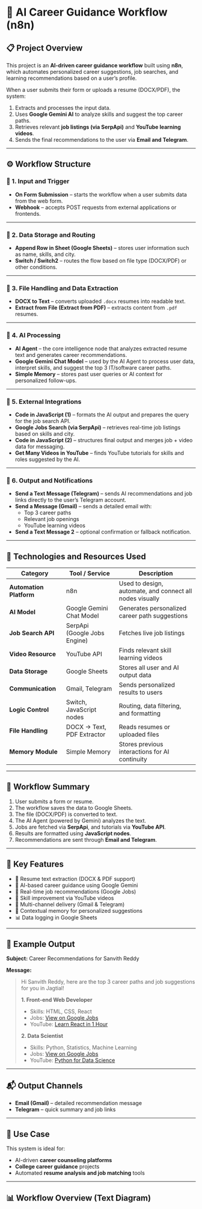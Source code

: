# 🧠 AI Career Guidance Workflow (n8n)

## 📋 Project Overview
This project is an **AI-driven career guidance workflow** built using **n8n**, which automates personalized career suggestions, job searches, and learning recommendations based on a user’s profile.  

When a user submits their form or uploads a resume (DOCX/PDF), the system:
1. Extracts and processes the input data.  
2. Uses **Google Gemini AI** to analyze skills and suggest the top career paths.  
3. Retrieves relevant **job listings (via SerpApi)** and **YouTube learning videos**.  
4. Sends the final recommendations to the user via **Email and Telegram**.  

---

## ⚙️ Workflow Structure

### 🔹 1. Input and Trigger
- **On Form Submission** – starts the workflow when a user submits data from the web form.  
- **Webhook** – accepts POST requests from external applications or frontends.

---

### 🔹 2. Data Storage and Routing
- **Append Row in Sheet (Google Sheets)** – stores user information such as name, skills, and city.  
- **Switch / Switch2** – routes the flow based on file type (DOCX/PDF) or other conditions.  

---

### 🔹 3. File Handling and Data Extraction
- **DOCX to Text** – converts uploaded `.docx` resumes into readable text.  
- **Extract from File (Extract from PDF)** – extracts content from `.pdf` resumes.  

---

### 🔹 4. AI Processing
- **AI Agent** – the core intelligence node that analyzes extracted resume text and generates career recommendations.  
- **Google Gemini Chat Model** – used by the AI Agent to process user data, interpret skills, and suggest the top 3 IT/software career paths.  
- **Simple Memory** – stores past user queries or AI context for personalized follow-ups.  

---

### 🔹 5. External Integrations
- **Code in JavaScript (1)** – formats the AI output and prepares the query for the job search API.  
- **Google Jobs Search (via SerpApi)** – retrieves real-time job listings based on skills and city.  
- **Code in JavaScript (2)** – structures final output and merges job + video data for messaging.  
- **Get Many Videos in YouTube** – finds YouTube tutorials for skills and roles suggested by the AI.  

---

### 🔹 6. Output and Notifications
- **Send a Text Message (Telegram)** – sends AI recommendations and job links directly to the user’s Telegram account.  
- **Send a Message (Gmail)** – sends a detailed email with:
  - Top 3 career paths  
  - Relevant job openings  
  - YouTube learning videos  
- **Send a Text Message 2** – optional confirmation or fallback notification.  

---

## 🧩 Technologies and Resources Used

| Category | Tool / Service | Description |
|-----------|----------------|-------------|
| **Automation Platform** | n8n | Used to design, automate, and connect all nodes visually |
| **AI Model** | Google Gemini Chat Model | Generates personalized career path suggestions |
| **Job Search API** | SerpApi (Google Jobs Engine) | Fetches live job listings |
| **Video Resource** | YouTube API | Finds relevant skill learning videos |
| **Data Storage** | Google Sheets | Stores all user and AI output data |
| **Communication** | Gmail, Telegram | Sends personalized results to users |
| **Logic Control** | Switch, JavaScript nodes | Routing, data filtering, and formatting |
| **File Handling** | DOCX → Text, PDF Extractor | Reads resumes or uploaded files |
| **Memory Module** | Simple Memory | Stores previous interactions for AI continuity |

---

## 🧠 Workflow Summary
1. User submits a form or resume.  
2. The workflow saves the data to Google Sheets.  
3. The file (DOCX/PDF) is converted to text.  
4. The AI Agent (powered by Gemini) analyzes the text.  
5. Jobs are fetched via **SerpApi**, and tutorials via **YouTube API**.  
6. Results are formatted using **JavaScript nodes**.  
7. Recommendations are sent through **Email and Telegram**.

---

## 🚀 Key Features
- 📄 Resume text extraction (DOCX & PDF support)  
- 🤖 AI-based career guidance using Google Gemini  
- 💼 Real-time job recommendations (Google Jobs)  
- 🎥 Skill improvement via YouTube videos  
- 💬 Multi-channel delivery (Gmail & Telegram)  
- 🧠 Contextual memory for personalized suggestions  
- 📊 Data logging in Google Sheets  

---

## 🧾 Example Output
**Subject:** Career Recommendations for Sanvith Reddy  

**Message:**
> Hi Sanvith Reddy, here are the top 3 career paths and job suggestions for you in Jagtial!  
>
> **1. Front-end Web Developer**  
> - Skills: HTML, CSS, React  
> - Jobs: [View on Google Jobs](#)  
> - YouTube: [Learn React in 1 Hour](#)  
>
> **2. Data Scientist**  
> - Skills: Python, Statistics, Machine Learning  
> - Jobs: [View on Google Jobs](#)  
> - YouTube: [Python for Data Science](#)  

---

## 📬 Output Channels
- **Email (Gmail)** – detailed recommendation message  
- **Telegram** – quick summary and job links  

---

## 🧩 Use Case
This system is ideal for:
- AI-driven **career counseling platforms**  
- **College career guidance** projects  
- Automated **resume analysis and job matching** tools  

---

## 📊 Workflow Overview (Text Diagram)






